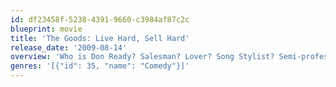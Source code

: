 ```yaml
---
id: df23458f-5238-4391-9660-c3984af87c2c
blueprint: movie
title: 'The Goods: Live Hard, Sell Hard'
release_date: '2009-08-14'
overview: 'Who is Don Ready? Salesman? Lover? Song Stylist? Semi-professional dolphin trainer? Ready is all of the above - except for a dolphin trainer. When he’s asked to help save an ailing local car dealership from bankruptcy, Ready and his ragtag crew descend on the town of Temecula like a pack of coyotes on a basket full of burgers.'
genres: '[{"id": 35, "name": "Comedy"}]'
---
```


